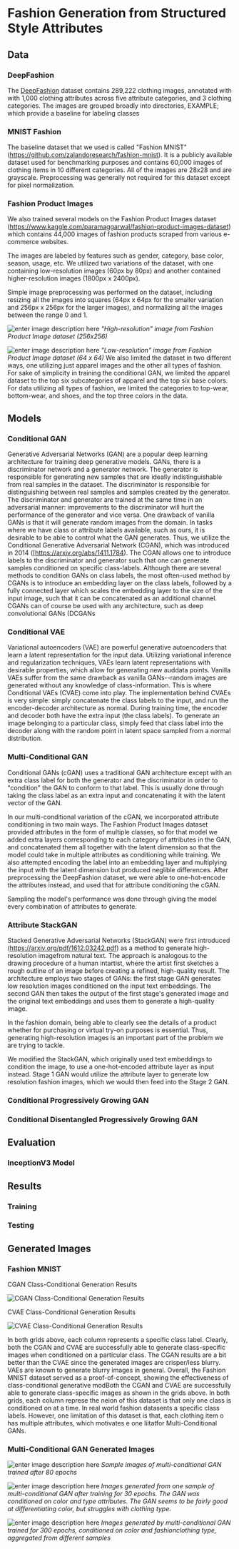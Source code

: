 # Fashion Generation from Structured Style Attributes

## Data 

### DeepFashion 

The [DeepFashion](http://mmlab.ie.cuhk.edu.hk/projects/DeepFashion/AttributePrediction.html) dataset contains 289,222 clothing images, annotated with with 1,000 clothing attributes across five attribute categories, and 3 clothing categories. The images are grouped broadly into directories, EXAMPLE; which provide a baseline for labeling classes 

### MNIST Fashion 

The baseline dataset that we used is called "Fashion MNIST" (https://github.com/zalandoresearch/fashion-mnist). It is a publicly available dataset used for benchmarking purposes and contains 60,000 images of clothing items in 10 different categories. All of the images are 28x28 and are grayscale. Preprocessing was generally not required for this dataset except for pixel normalization. 

### Fashion Product Images 

We also trained several models on the Fashion Product Images dataset (https://www.kaggle.com/paramaggarwal/fashion-product-images-dataset) which contains 44,000 images of fashion products scraped from various e-commerce websites. 

The images are labeled by features such as gender, category, base color, season, usage, etc. We utilized two variations of the dataset, with one containing low-resolution images (60px by 80px) and another contained higher-resolution images (1800px x 2400px).

Simple image preprocessing was performed on the dataset, including resizing all the images into squares (64px x 64px for the smaller variation and 256px x 256px for the larger images), and normalizing all the images between the range 0 and 1.

![enter image description here](https://i.imgur.com/Kq4stnk.png)
*"High-resolution" image from Fashion Product Image dataset (256x256)*

![enter image description here](https://i.imgur.com/kr08sRP.png)
*"Low-resolution" image from Fashion Product Image dataset (64 x 64)*
We also limited the dataset in two different ways, one utilizing just apparel images and the other all types of fashion. For sake of simplicity in training the conditional GAN, we limited the apparel dataset to the top six subcategories of apparel and the top six base colors. For data utilizing all types of fashion, we limited the categories to top-wear, bottom-wear, and shoes, and the top three colors in the data.

## Models

### Conditional GAN

Generative Adversarial Networks (GAN) are a popular deep learning architecture for training deep generative models. GANs, there is a discriminator network and a generator network. The generator is responsible for generating new samples that are ideally indistinguishable from real samples in the dataset. The discriminator is responsible for distinguishing between real samples and samples created by the generator. The discriminator and generator are trained at the same time in an adversarial manner: improvements to the discriminator will hurt the performance of the generator and vice versa. One drawback of vanilla GANs is that it will generate random images from the domain. In tasks where we have class or attribute labels available, such as ours, it is desirable to be able to control what the GAN generates. Thus, we utilize the Conditional Generative Adversarial Network (CGAN), which was introduced in 2014 ([https://arxiv.org/abs/1411.1784). The CGAN allows one to introduce labels to the discriminator and generator such that one can generate samples conditioned on specific class-labels. Although there are several methods to condition GANs on class labels, the most often-used method by  CGANs is to introduce an embedding layer on the class labels, followed by a fully connected layer which scales the embedding layer to the size of the input image, such that it can be concatenated as an additional channel. CGANs can of course be used with any architecture, such as deep convolutional GANs (DCGANs 

### Conditional VAE 

Variational autoencoders (VAE) are powerful generative autoencoders that learn a latent representation for the input data. Utilizing variational inference and regularization techniques, VAEs learn latent representations with desirable properties, which allow for generating new
auddata points. Vanilla VAEs suffer from the same drawback as vanilla GANs--random images are generated without any knowledge of class-information. This is where Conditional VAEs (CVAE) come into play. The implementation behind CVAEs is very simple: simply concatenate the class labels to the input, and run the encoder-decoder architecture as normal. During training time, the encoder and decoder both have the extra input (the class labels). To generate an image belonging to a particular class, simply feed that class label into the decoder along with the random point in latent space sampled from a normal distribution.

### Multi-Conditional GAN 
Conditional GANs (cGAN) uses a traditional GAN architecture except with an extra class label for both the generator and the discriminator in order to "condition" the GAN to conform to that label. This is usually done through taking the class label as an extra input and concatenating it with the latent vector of the GAN.

In our multi-conditional variation of the cGAN, we incorporated attribute conditioning in two main ways. The Fashion Product Images dataset provided attributes in the form of multiple classes, so for that model we added extra layers corresponding to each category of attributes in the GAN, and concatenated them all together with the latent dimension so that the model could take in multiple attributes as conditioning while training. We also attempted encoding the label into an embedding layer and multiplying the input with the latent dimension but produced neglible differences. After preprocessing the DeepFashion dataset, we were able to one-hot-encode the attributes instead, and used that for attribute conditioning the cGAN.

Sampling the model's performance was done through giving the model every combination of attributes to generate.

### Attribute StackGAN 
Stacked Generative Adversarial Networks (StackGAN) were first introduced (https://arxiv.org/pdf/1612.03242.pdf) as a method to generate high-resolution imagefrom natural text. The approach is analogous to the drawing procedure of a human intartist, where the artist first sketches a rough outline of an image before creating a refined, high-quality result. The architecture employs two stages of GANs: the first stage GAN generates low resolution images conditioned on the input text embeddings. The second GAN then takes the output of the first stage's generated image and the original text embeddings and uses them to generate a high-quality image.

In the fashion domain, being able to clearly see the details of a product whether for purchasing or virtual try-on purposes is essential. Thus, generating high-resolution images is an important part of the problem we are trying to tackle. 

We modified the StackGAN, which originally used text embeddings to condition the image, to use a one-hot-encoded attribute layer as input instead. Stage 1 GAN would utilize the attribute layer to generate low resolution fashion images, which we would then feed into the Stage 2 GAN.

### Conditional Progressively Growing GAN

### Conditional Disentangled Progressively Growing GAN

## Evaluation

### InceptionV3 Model


## Results

### Training

### Testing

## Generated Images

### Fashion MNIST 

CGAN Class-Conditional Generation Results

![CGAN Class-Conditional Generation Results](https://raw.githubusercontent.com/hg1722/fashionista/master/pics/CGAN.png?token=ABFA6BMN5FQJQR4UFRKEMTK56IDMO)

CVAE Class-Conditional Generation Results

![CVAE Class-Conditional Generation Results](https://raw.githubusercontent.com/hg1722/fashionista/master/pics/CVAE.png?token=ABFA6BK4JA776OWUEODYXDK56IDUM)

In both grids above, each column represents a specific class label. Clearly, both the CGAN and CVAE are successfully able to generate class-specific images when conditioned on a particular class. The CGAN results are a bit better than the CVAE since the generated images are crisper/less blurry. VAEs are known to generate blurry images in general. Overall, the Fashion MNIST dataset served as a proof-of-concept, showing the effectiveness of class-conditional generative modBoth the CGAN and CVAE are successfully able to generate class-specific images as shown in the grids above. In both grids, each column represe the neion of this dataset is that only one class is conditioned on at a time. In real world fashion datasents a specific class labels. However, one limitation of this dataset is that, each clothing item o has multiple attributes, which motivates e one liitatfor Multi-Conditional GANs.

### Multi-Conditional GAN Generated Images

![enter image description here](https://i.imgur.com/7RJfm0S.png)
*Sample images of multi-conditional GAN trained after 80 epochs*

![enter image description here](https://i.imgur.com/Tr7OTMj.png)
*Images generated from one sample of multi-conditional GAN after training for 30 epochs. The GAN was conditioned on color and  type attributes. The GAN seems to be fairly good at differentiating color, but struggles with clothing type.*

![enter image description here](https://i.imgur.com/O70Szk7.png)
*Images generated by multi-conditional GAN trained for 300 epochs, conditioned on color and fashionclothing type, aggregated from different samples*
<!--stackedit_data:
eyJwcm9wZXJ0aWVzIjoiZXh0ZW5zaW9uczpcbiAgcHJlc2V0Oi
BnZm1cbiAga2F0ZXg6XG4gICAgZW5hYmxlZDogdHJ1ZVxuIiwi
aGlzdG9yeSI6WzMwNjIwNTMyNSwtMTExMTU0ODkyMCwtODQ1ND
gzNjI5LDg3MTg5NDUxNiw0MzUzMTg3MjgsLTUxNTU3NTAwNSwt
Nzg1NzY4MjUzLDE2NTIzMTEyNDksMTg4NjE0NDIyMCwyMzM0ND
UwMTQsLTYzMzgyNzk1NCwtMjA3NzMwOTgwNSwxNjAwMDgxMjYs
MTkzNDExMDYyNiwxMzM2Mjc5NDI5LDQzMDE3MzM0NSwtMTQ5Nz
QxMTIyMiwxNDU1MDExNDM0LDcxNTAwNTEzNyw0MDIwMDAyNTFd
fQ==
-->